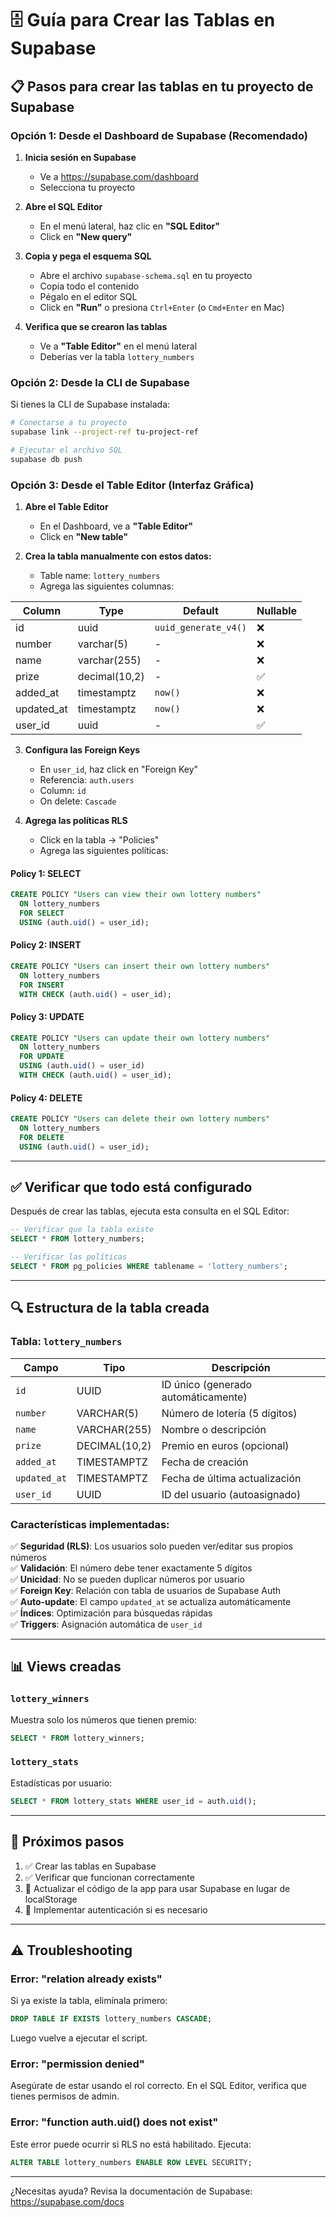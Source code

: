 # 🗄️ Guía para Crear las Tablas en Supabase

## 📋 Pasos para crear las tablas en tu proyecto de Supabase

### Opción 1: Desde el Dashboard de Supabase (Recomendado)

1. **Inicia sesión en Supabase**
   - Ve a https://supabase.com/dashboard
   - Selecciona tu proyecto

2. **Abre el SQL Editor**
   - En el menú lateral, haz clic en **"SQL Editor"**
   - Click en **"New query"**

3. **Copia y pega el esquema SQL**
   - Abre el archivo `supabase-schema.sql` en tu proyecto
   - Copia todo el contenido
   - Pégalo en el editor SQL
   - Click en **"Run"** o presiona `Ctrl+Enter` (o `Cmd+Enter` en Mac)

4. **Verifica que se crearon las tablas**
   - Ve a **"Table Editor"** en el menú lateral
   - Deberías ver la tabla `lottery_numbers`

### Opción 2: Desde la CLI de Supabase

Si tienes la CLI de Supabase instalada:

```bash
# Conectarse a tu proyecto
supabase link --project-ref tu-project-ref

# Ejecutar el archivo SQL
supabase db push
```

### Opción 3: Desde el Table Editor (Interfaz Gráfica)

1. **Abre el Table Editor**
   - En el Dashboard, ve a **"Table Editor"**
   - Click en **"New table"**

2. **Crea la tabla manualmente con estos datos:**
   - Table name: `lottery_numbers`
   - Agrega las siguientes columnas:

| Column | Type | Default | Nullable |
|--------|------|---------|----------|
| id | uuid | `uuid_generate_v4()` | ❌ |
| number | varchar(5) | - | ❌ |
| name | varchar(255) | - | ❌ |
| prize | decimal(10,2) | - | ✅ |
| added_at | timestamptz | `now()` | ❌ |
| updated_at | timestamptz | `now()` | ❌ |
| user_id | uuid | - | ✅ |

3. **Configura las Foreign Keys**
   - En `user_id`, haz click en "Foreign Key"
   - Referencia: `auth.users`
   - Column: `id`
   - On delete: `Cascade`

4. **Agrega las políticas RLS**
   - Click en la tabla → "Policies"
   - Agrega las siguientes políticas:

#### Policy 1: SELECT
```sql
CREATE POLICY "Users can view their own lottery numbers"
  ON lottery_numbers
  FOR SELECT
  USING (auth.uid() = user_id);
```

#### Policy 2: INSERT
```sql
CREATE POLICY "Users can insert their own lottery numbers"
  ON lottery_numbers
  FOR INSERT
  WITH CHECK (auth.uid() = user_id);
```

#### Policy 3: UPDATE
```sql
CREATE POLICY "Users can update their own lottery numbers"
  ON lottery_numbers
  FOR UPDATE
  USING (auth.uid() = user_id)
  WITH CHECK (auth.uid() = user_id);
```

#### Policy 4: DELETE
```sql
CREATE POLICY "Users can delete their own lottery numbers"
  ON lottery_numbers
  FOR DELETE
  USING (auth.uid() = user_id);
```

---

## ✅ Verificar que todo está configurado

Después de crear las tablas, ejecuta esta consulta en el SQL Editor:

```sql
-- Verificar que la tabla existe
SELECT * FROM lottery_numbers;

-- Verificar las políticas
SELECT * FROM pg_policies WHERE tablename = 'lottery_numbers';
```

---

## 🔍 Estructura de la tabla creada

### Tabla: `lottery_numbers`

| Campo | Tipo | Descripción |
|-------|------|-------------|
| `id` | UUID | ID único (generado automáticamente) |
| `number` | VARCHAR(5) | Número de lotería (5 dígitos) |
| `name` | VARCHAR(255) | Nombre o descripción |
| `prize` | DECIMAL(10,2) | Premio en euros (opcional) |
| `added_at` | TIMESTAMPTZ | Fecha de creación |
| `updated_at` | TIMESTAMPTZ | Fecha de última actualización |
| `user_id` | UUID | ID del usuario (autoasignado) |

### Características implementadas:

✅ **Seguridad (RLS)**: Los usuarios solo pueden ver/editar sus propios números  
✅ **Validación**: El número debe tener exactamente 5 dígitos  
✅ **Unicidad**: No se pueden duplicar números por usuario  
✅ **Foreign Key**: Relación con tabla de usuarios de Supabase Auth  
✅ **Auto-update**: El campo `updated_at` se actualiza automáticamente  
✅ **Índices**: Optimización para búsquedas rápidas  
✅ **Triggers**: Asignación automática de `user_id`  

---

## 📊 Views creadas

### `lottery_winners`
Muestra solo los números que tienen premio:
```sql
SELECT * FROM lottery_winners;
```

### `lottery_stats`
Estadísticas por usuario:
```sql
SELECT * FROM lottery_stats WHERE user_id = auth.uid();
```

---

## 🚀 Próximos pasos

1. ✅ Crear las tablas en Supabase
2. ✅ Verificar que funcionan correctamente
3. 📝 Actualizar el código de la app para usar Supabase en lugar de localStorage
4. 🔐 Implementar autenticación si es necesario

---

## ⚠️ Troubleshooting

### Error: "relation already exists"
Si ya existe la tabla, elimínala primero:
```sql
DROP TABLE IF EXISTS lottery_numbers CASCADE;
```
Luego vuelve a ejecutar el script.

### Error: "permission denied"
Asegúrate de estar usando el rol correcto. En el SQL Editor, verifica que tienes permisos de admin.

### Error: "function auth.uid() does not exist"
Este error puede ocurrir si RLS no está habilitado. Ejecuta:
```sql
ALTER TABLE lottery_numbers ENABLE ROW LEVEL SECURITY;
```

---

¿Necesitas ayuda? Revisa la documentación de Supabase: https://supabase.com/docs
